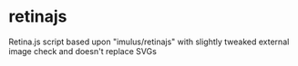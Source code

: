 retinajs
========

Retina.js script based upon "imulus/retinajs" with slightly tweaked external image check and doesn't replace SVGs
